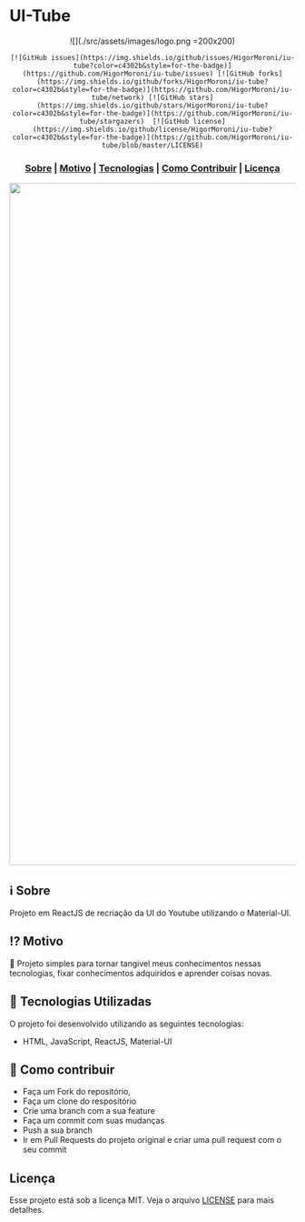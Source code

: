 # UI-Tube
<center>
![](./src/assets/images/logo.png =200x200)

	[![GitHub issues](https://img.shields.io/github/issues/HigorMoroni/iu-tube?color=c4302b&style=for-the-badge)](https://github.com/HigorMoroni/iu-tube/issues) [![GitHub forks](https://img.shields.io/github/forks/HigorMoroni/iu-tube?color=c4302b&style=for-the-badge)](https://github.com/HigorMoroni/iu-tube/network) [![GitHub stars](https://img.shields.io/github/stars/HigorMoroni/iu-tube?color=c4302b&style=for-the-badge)](https://github.com/HigorMoroni/iu-tube/stargazers)  [![GitHub license](https://img.shields.io/github/license/HigorMoroni/iu-tube?color=c4302b&style=for-the-badge)](https://github.com/HigorMoroni/iu-tube/blob/master/LICENSE)
</center>

<h3 align="center">  
  <a href="#information_source-sobre">Sobre</a> |
  <a href="#interrobang-motivo">Motivo</a> | 
  <a href="#rocket-tecnologias-utilizadas">Tecnologias</a> | 
  <a href="#link-como-contribuir">Como Contribuir</a> | 
  <a href="#licença">Licença</a> 
</h3>

<img src="./server/uploads/index.png" width="1200">

## :information_source: Sobre

Projeto em ReactJS de recriação da UI do Youtube utilizando o Material-UI.

## :interrobang: Motivo

:rocket: Projeto simples para tornar tangivel meus conhecimentos nessas tecnologias, fixar conhecimentos adquiridos e aprender coisas novas.

## :rocket: Tecnologias Utilizadas

O projeto foi desenvolvido utilizando as seguintes tecnologias:

- HTML, JavaScript, ReactJS, Material-UI

## :link: Como contribuir

- Faça um Fork do repositório,
- Faça um clone do respositório
- Crie uma branch com a sua feature
- Faça um commit com suas mudanças
- Push a sua branch
- Ir em Pull Requests do projeto original e criar uma pull request com o seu commit

## Licença
Esse projeto está sob a licença MIT. Veja o arquivo [LICENSE](LICENSE) para mais detalhes.